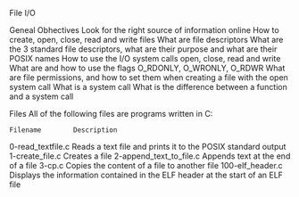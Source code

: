 File I/O

Geneal Obhectives 
Look for the right source of information online
How to create, open, close, read and write files
What are file descriptors
What are the 3 standard file descriptors, what are their purpose and what are their POSIX names
How to use the I/O system calls open, close, read and write
What are and how to use the flags O_RDONLY, O_WRONLY, O_RDWR
What are file permissions, and how to set them when creating a file with the open system call
What is a system call
What is the difference between a function and a system call

Files
All of the following files are programs written in C:

	Filename		Description
0-read_textfile.c		Reads a text file and prints it to the POSIX standard output
1-create_file.c			Creates a file
2-append_text_to_file.c		Appends text at the end of a file
3-cp.c				Copies the content of a file to another file
100-elf_header.c		Displays the information contained in the ELF header at the start of an ELF file
